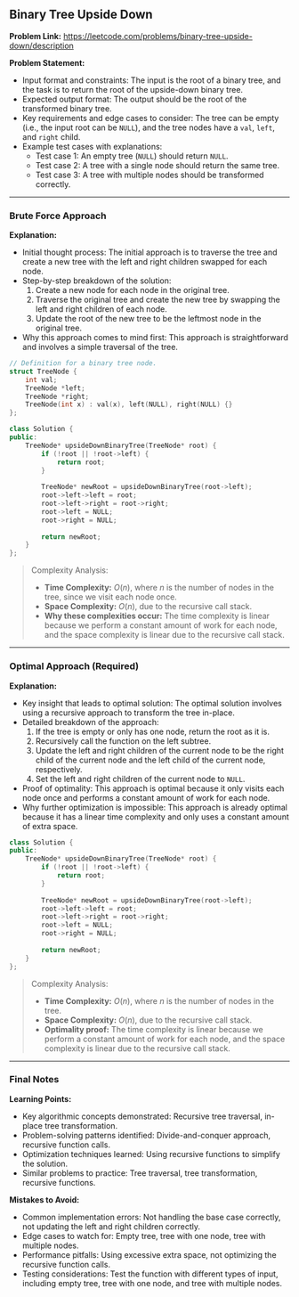 ## Binary Tree Upside Down
**Problem Link:** https://leetcode.com/problems/binary-tree-upside-down/description

**Problem Statement:**
- Input format and constraints: The input is the root of a binary tree, and the task is to return the root of the upside-down binary tree.
- Expected output format: The output should be the root of the transformed binary tree.
- Key requirements and edge cases to consider: The tree can be empty (i.e., the input root can be `NULL`), and the tree nodes have a `val`, `left`, and `right` child.
- Example test cases with explanations:
  - Test case 1: An empty tree (`NULL`) should return `NULL`.
  - Test case 2: A tree with a single node should return the same tree.
  - Test case 3: A tree with multiple nodes should be transformed correctly.

---

### Brute Force Approach

**Explanation:**
- Initial thought process: The initial approach is to traverse the tree and create a new tree with the left and right children swapped for each node.
- Step-by-step breakdown of the solution:
  1. Create a new node for each node in the original tree.
  2. Traverse the original tree and create the new tree by swapping the left and right children of each node.
  3. Update the root of the new tree to be the leftmost node in the original tree.
- Why this approach comes to mind first: This approach is straightforward and involves a simple traversal of the tree.

```cpp
// Definition for a binary tree node.
struct TreeNode {
    int val;
    TreeNode *left;
    TreeNode *right;
    TreeNode(int x) : val(x), left(NULL), right(NULL) {}
};

class Solution {
public:
    TreeNode* upsideDownBinaryTree(TreeNode* root) {
        if (!root || !root->left) {
            return root;
        }
        
        TreeNode* newRoot = upsideDownBinaryTree(root->left);
        root->left->left = root;
        root->left->right = root->right;
        root->left = NULL;
        root->right = NULL;
        
        return newRoot;
    }
};
```

> Complexity Analysis:
> - **Time Complexity:** $O(n)$, where $n$ is the number of nodes in the tree, since we visit each node once.
> - **Space Complexity:** $O(n)$, due to the recursive call stack.
> - **Why these complexities occur:** The time complexity is linear because we perform a constant amount of work for each node, and the space complexity is linear due to the recursive call stack.

---

### Optimal Approach (Required)

**Explanation:**
- Key insight that leads to optimal solution: The optimal solution involves using a recursive approach to transform the tree in-place.
- Detailed breakdown of the approach:
  1. If the tree is empty or only has one node, return the root as it is.
  2. Recursively call the function on the left subtree.
  3. Update the left and right children of the current node to be the right child of the current node and the left child of the current node, respectively.
  4. Set the left and right children of the current node to `NULL`.
- Proof of optimality: This approach is optimal because it only visits each node once and performs a constant amount of work for each node.
- Why further optimization is impossible: This approach is already optimal because it has a linear time complexity and only uses a constant amount of extra space.

```cpp
class Solution {
public:
    TreeNode* upsideDownBinaryTree(TreeNode* root) {
        if (!root || !root->left) {
            return root;
        }
        
        TreeNode* newRoot = upsideDownBinaryTree(root->left);
        root->left->left = root;
        root->left->right = root->right;
        root->left = NULL;
        root->right = NULL;
        
        return newRoot;
    }
};
```

> Complexity Analysis:
> - **Time Complexity:** $O(n)$, where $n$ is the number of nodes in the tree.
> - **Space Complexity:** $O(n)$, due to the recursive call stack.
> - **Optimality proof:** The time complexity is linear because we perform a constant amount of work for each node, and the space complexity is linear due to the recursive call stack.

---

### Final Notes

**Learning Points:**
- Key algorithmic concepts demonstrated: Recursive tree traversal, in-place tree transformation.
- Problem-solving patterns identified: Divide-and-conquer approach, recursive function calls.
- Optimization techniques learned: Using recursive functions to simplify the solution.
- Similar problems to practice: Tree traversal, tree transformation, recursive functions.

**Mistakes to Avoid:**
- Common implementation errors: Not handling the base case correctly, not updating the left and right children correctly.
- Edge cases to watch for: Empty tree, tree with one node, tree with multiple nodes.
- Performance pitfalls: Using excessive extra space, not optimizing the recursive function calls.
- Testing considerations: Test the function with different types of input, including empty tree, tree with one node, and tree with multiple nodes.